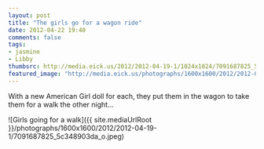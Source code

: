 ```yaml
---
layout: post
title: "The girls go for a wagon ride"
date: 2012-04-22 19:40
comments: false
tags: 
- jasmine
- Libby
thumbsrc: http://media.eick.us/2012/2012-04-19-1/1024x1024/7091687825_5c348903da_o.jpeg
featured_image: "http://media.eick.us/photographs/1600x1600/2012/2012-04-19-1/7091687825_5c348903da_o.jpeg"
---
```

With a new American Girl doll for each, they put them in the wagon to take them for a walk the other night...



![Girls going for a walk]({{ site.mediaUrlRoot }}/photographs/1600x1600/2012/2012-04-19-1/7091687825_5c348903da_o.jpeg)
